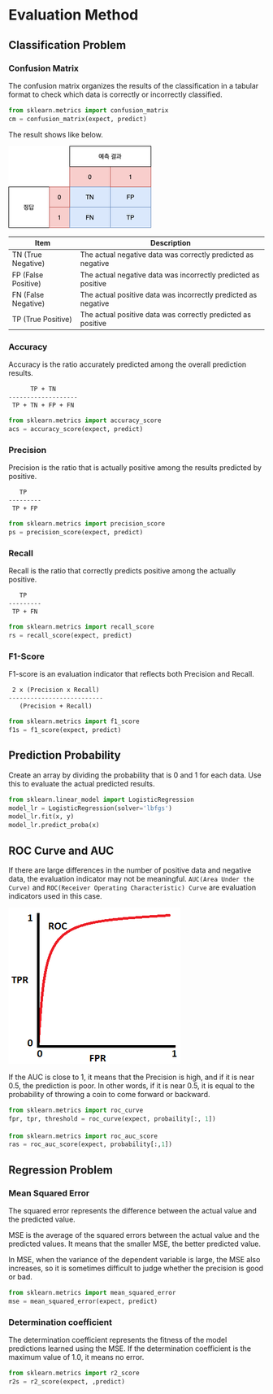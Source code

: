 # Evaluation Method

## Classification Problem

### Confusion Matrix

The confusion matrix organizes the results of the classification in a tabular format to check which data is correctly or incorrectly classified.

```python
from sklearn.metrics import confusion_matrix
cm = confusion_matrix(expect, predict)
```

The result shows like below.

![](./res/confusion_matrix.png)

|Item|Description|
|-|-|
|TN (True Negative) | The actual negative data was correctly predicted as negative|
|FP (False Positive) | The actual negative data was incorrectly predicted as positive|
|FN (False Negative) | The actual positive data was incorrectly predicted as negative|
|TP (True Positive) | The actual positive data was correctly predicted as positive|

### Accuracy

Accuracy is the ratio accurately predicted among the overall prediction results.

```
      TP + TN
-------------------
 TP + TN + FP + FN
```

```python
from sklearn.metrics import accuracy_score
acs = accuracy_score(expect, predict)
```

### Precision

Precision is the ratio that is actually positive among the results predicted by positive.

```
   TP
---------
 TP + FP
```

```python
from sklearn.metrics import precision_score
ps = precision_score(expect, predict)
```

### Recall

Recall is the ratio that correctly predicts positive among the actually positive.

```
   TP
---------
 TP + FN
```

```python
from sklearn.metrics import recall_score
rs = recall_score(expect, predict)
```

### F1-Score

F1-score is an evaluation indicator that reflects both Precision and Recall.

```
 2 x (Precision x Recall)
--------------------------
   (Precision + Recall)
```

```python
from sklearn.metrics import f1_score
f1s = f1_score(expect, predict)
```

## Prediction Probability

Create an array by dividing the probability that is 0 and 1 for each data. Use this to evaluate the actual predicted results.

```python
from sklearn.linear_model import LogisticRegression
model_lr = LogisticRegression(solver='lbfgs')
model_lr.fit(x, y)
model_lr.predict_proba(x)
```

## ROC Curve and AUC

If there are large differences in the number of positive data and negative data, the evaluation indicator may not be meaningful. `AUC(Area Under the Curve)` and `ROC(Receiver Operating Characteristic) Curve` are evaluation indicators used in this case.

![](./res/roc_curve.png)

If the AUC is close to 1, it means that the Precision is high, and if it is near 0.5, the prediction is poor. In other words, if it is near 0.5, it is equal to the probability of throwing a coin to come forward or backward.

```python
from sklearn.metrics import roc_curve
fpr, tpr, threshold = roc_curve(expect, probaility[:, 1])

from sklearn.metrics import roc_auc_score
ras = roc_auc_score(expect, probability[:,1])
```

## Regression Problem

### Mean Squared Error

The squared error represents the difference between the actual value and the predicted value.

MSE is the average of the squared errors between the actual value and the predicted values. It means that the smaller MSE, the better predicted value.

In MSE, when the variance of the dependent variable is large, the MSE also increases, so it is sometimes difficult to judge whether the precision is good or bad.

```python
from sklearn.metrics import mean_squared_error
mse = mean_squared_error(expect, predict)
```

### Determination coefficient

The determination coefficient represents the fitness of the model predictions learned using the MSE. If the determination coefficient is the maximum value of 1.0, it means no error.

```python
from sklearn.metrics import r2_score
r2s = r2_score(expect, ,predict)
```
